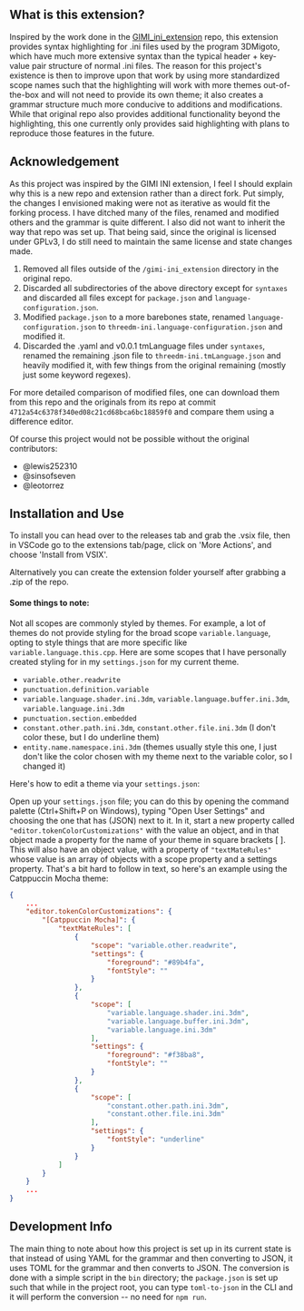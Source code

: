 ## What is this extension?
Inspired by the work done in the [GIMI_ini_extension](https://github.com/lewis252310/GIMI_ini_Extension) repo, this extension provides syntax highlighting for .ini files used by the program 3DMigoto, which have much more extensive syntax than the typical header + key-value pair structure of normal .ini files. The reason for this project's existence is then to improve upon that work by using more standardized scope names such that the highlighting will work with more themes out-of-the-box and will not need to provide its own theme; it also creates a grammar structure much more conducive to additions and modifications. While that original repo also provides additional functionality beyond the highlighting, this one currently only provides said highlighting with plans to reproduce those features in the future.

## Acknowledgement
As this project was inspired by the GIMI INI extension, I feel I should explain why this is a new repo and extension rather than a direct fork. Put simply, the changes I envisioned making were not as iterative as would fit the forking process. I have ditched many of the files, renamed and modified others and the grammar is quite different. I also did not want to inherit the way that repo was set up. That being said, since the original is licensed under GPLv3, I do still need to maintain the same license and state changes made.

1. Removed all files outside of the `/gimi-ini_extension` directory in the original repo.
2. Discarded all subdirectories of the above directory except for `syntaxes` and discarded all files except for `package.json` and `language-configuration.json`.
3. Modified `package.json` to a more barebones state, renamed `language-configuration.json` to `threedm-ini.language-configuration.json` and modified it.
4. Discarded the .yaml and v0.0.1 tmLanguage files under `syntaxes`, renamed the remaining .json file to `threedm-ini.tmLanguage.json` and heavily modified it, with few things from the original remaining (mostly just some keyword regexes).

For more detailed comparison of modified files, one can download them from this repo and the originals from its repo at commit `4712a54c6378f340ed08c21cd68bca6bc18859f0` and compare them using a difference editor.

Of course this project would not be possible without the original contributors:
- @lewis252310
- @sinsofseven
- @leotorrez

## Installation and Use
To install you can head over to the releases tab and grab the .vsix file, then in VSCode go to the extensions tab/page, click on 'More Actions', and choose 'Install from VSIX'.

Alternatively you can create the extension folder yourself after grabbing a .zip of the repo.

#### Some things to note:
Not all scopes are commonly styled by themes. For example, a lot of themes do not provide styling for the broad scope `variable.language`, opting to style things that are more specific like `variable.language.this.cpp`. Here are some scopes that I have personally created styling for in my `settings.json` for my current theme.

- `variable.other.readwrite`
- `punctuation.definition.variable`
- `variable.language.shader.ini.3dm`, `variable.language.buffer.ini.3dm`, `variable.language.ini.3dm`
- `punctuation.section.embedded`
- `constant.other.path.ini.3dm`, `constant.other.file.ini.3dm` (I don't color these, but I do underline them)
- `entity.name.namespace.ini.3dm` (themes usually style this one, I just don't like the color chosen with my theme next to the variable color, so I changed it)

Here's how to edit a theme via your `settings.json`:

Open up your `settings.json` file; you can do this by opening the command palette (Ctrl+Shift+P on Windows), typing "Open User Settings" and choosing the one that has (JSON) next to it. In it, start a new property called `"editor.tokenColorCustomizations"` with the value an object, and in that object made a property for the name of your theme in square brackets [ ]. This will also have an object value, with a property of `"textMateRules"` whose value is an array of objects with a scope property and a settings property. That's a bit hard to follow in text, so here's an example using the Catppuccin Mocha theme:

```json
{
    ...
    "editor.tokenColorCustomizations": {
        "[Catppuccin Mocha]": {
            "textMateRules": [
                {
                    "scope": "variable.other.readwrite",
                    "settings": {
                        "foreground": "#89b4fa",
                        "fontStyle": ""
                    }
                },
                {
                    "scope": [
                        "variable.language.shader.ini.3dm",
                        "variable.language.buffer.ini.3dm",
                        "variable.language.ini.3dm"
                    ],
                    "settings": {
                        "foreground": "#f38ba8",
                        "fontStyle": ""
                    }
                },
                {
                    "scope": [
                        "constant.other.path.ini.3dm",
                        "constant.other.file.ini.3dm"
                    ],
                    "settings": {
                        "fontStyle": "underline"
                    }
                }
            ]
        }
    }
    ...
}
```

## Development Info

The main thing to note about how this project is set up in its current state is that instead of using YAML for the grammar and then converting to JSON, it uses TOML for the grammar and then converts to JSON. The conversion is done with a simple script in the `bin` directory; the `package.json` is set up such that while in the project root, you can type `toml-to-json` in the CLI and it will perform the conversion -- no need for `npm run`.
